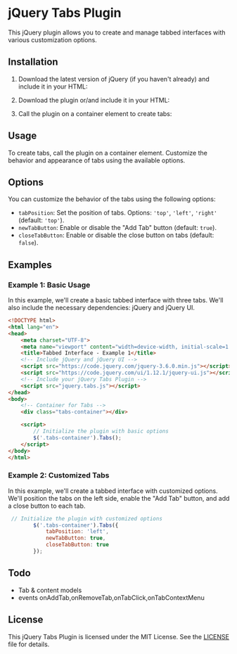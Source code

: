 # jQuery Tabs Plugin

This jQuery plugin allows you to create and manage tabbed interfaces with various customization options.

## Installation

1. Download the latest version of jQuery (if you haven't already) and include it in your HTML:

2. Download the plugin or/and include it in your HTML:

3. Call the plugin on a container element to create tabs:

## Usage

To create tabs, call the plugin on a container element. Customize the behavior and appearance of tabs using the available options.

## Options

You can customize the behavior of the tabs using the following options:

- `tabPosition`: Set the position of tabs. Options: `'top'`, `'left'`, `'right'` (default: `'top'`).
- `newTabButton`: Enable or disable the "Add Tab" button (default: `true`).
- `closeTabButton`: Enable or disable the close button on tabs (default: `false`).

## Examples
### Example 1: Basic Usage
In this example, we'll create a basic tabbed interface with three tabs. We'll also include the necessary dependencies: jQuery and jQuery UI.
```html
<!DOCTYPE html>
<html lang="en">
<head>
    <meta charset="UTF-8">
    <meta name="viewport" content="width=device-width, initial-scale=1.0">
    <title>Tabbed Interface - Example 1</title>
    <!-- Include jQuery and jQuery UI -->
    <script src="https://code.jquery.com/jquery-3.6.0.min.js"></script>
    <script src="https://code.jquery.com/ui/1.12.1/jquery-ui.js"></script>
    <!-- Include your jQuery Tabs Plugin -->
    <script src="jquery.tabs.js"></script>
</head>
<body>
    <!-- Container for Tabs -->
    <div class="tabs-container"></div>

    <script>
        // Initialize the plugin with basic options
        $('.tabs-container').Tabs();
    </script>
</body>
</html>
```
### Example 2: Customized Tabs
In this example, we'll create a tabbed interface with customized options. We'll position the tabs on the left side, enable the "Add Tab" button, and add a close button to each tab.
```javascript
 // Initialize the plugin with customized options
        $('.tabs-container').Tabs({
            tabPosition: 'left',
            newTabButton: true,
            closeTabButton: true
        });
```

## Todo
- Tab & content models
- events onAddTab,onRemoveTab,onTabClick,onTabContextMenu

## License

This jQuery Tabs Plugin is licensed under the MIT License. See the [LICENSE](LICENSE) file for details.
